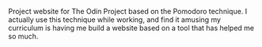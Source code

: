 Project website for The Odin Project based on the Pomodoro technique. I actually use this technique while working, and find it amusing my curriculum is having me build a website based on a tool that has helped me so much. 
